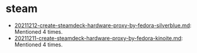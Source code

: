 # steam
- [20211212-create-steamdeck-hardware-proxy-by-fedora-silverblue.md](http://127.0.0.1:5002/view_item/bf8607ade0e359915f212e7bb47e06309d9fb36aebc2d42954eaf67c41865f18): Mentioned 4 times.
- [20211211-create-steamdeck-hardware-proxy-by-fedora-kinoite.md](http://127.0.0.1:5002/view_item/b827c240c7a6a5197def775502febb4f55edbb712cb6ad2672ddec3ee667d79a): Mentioned 4 times.
